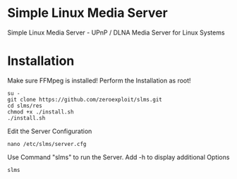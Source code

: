 # Simple Linux Media Server
 Simple Linux Media Server - UPnP / DLNA Media Server for Linux Systems 

# Installation
 Make sure FFMpeg is installed! Perform the Installation as root!
 
	su -
	git clone https://github.com/zeroexploit/slms.git
	cd slms/res
	chmod +x ./install.sh
	./install.sh
	
 Edit the Server Configuration
 
	nano /etc/slms/server.cfg
	
 Use Command "slms" to run the Server. Add -h to display additional Options
 
	slms